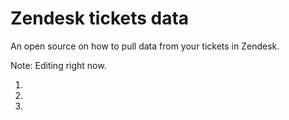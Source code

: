 # Zendesk tickets data
An open source on how to pull data from your tickets in Zendesk.

Note: Editing right now.

1.
2.
3.
